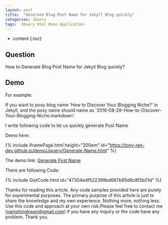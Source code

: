 ```yaml
---
layout: post
title:  "Generate Blog Post Name for Jekyll Blog quickly"
categories: JQuery
tags:  JQuery Html Demo Application
---
```

* content
{:toc}


## Question

How to Generate Blog Post Name for Jekyll Blog quickly?





## Demo

For example:

If you want to posy blog name 'How to Discover Your Blogging Niche?' in Jekyll, and the posy name should name as '2016-08-29-How-to-Discover-Your-Blogging-Niche.markdown'.

I write following code to let us quickly generate Post Name

Demo here:

{% include iframePage.html height="200em" id="https://tony-ren-dev.github.io/demo/Jquery/Generate-Name.html" %}


The demo link: [Generate Post Name](https://tony-ren-dev.github.io/demo/Jquery/Generate-Name.html) 

There are following Code:

{% include GistCode.html id="47304edf522399bd667b85d9c8f5b01d" %}


Thanks for reading this article. Any code samples provided here are purely for experimental purposes. The primary purpose of this article is just to share the knowledge and my own experience. Nothing more, nothing less. Use this code and approach at your own risk.Please feel free to contact me (yamshingkwan@gmail.com) if you have any inquiry or the code have any problem. Thank you.



